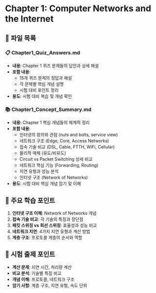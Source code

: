 # Chapter 1: Computer Networks and the Internet

## 📁 파일 목록

### 📋 Chapter1_Quiz_Answers.md

- **내용**: Chapter 1 퀴즈 문제들의 답안과 상세 해설
- **포함 내용**:
  - 15개 퀴즈 문제의 정답과 해설
  - 각 문제별 핵심 개념 설명
  - 시험 대비 포인트 정리
- **용도**: 시험 대비 복습 및 개념 확인

### 📚 Chapter1_Concept_Summary.md

- **내용**: Chapter 1 핵심 개념들의 체계적 정리
- **포함 내용**:
  - 인터넷의 정의와 관점 (nuts and bolts, service view)
  - 네트워크 구조 (Edge, Core, Access Networks)
  - 접속 기술 비교 (DSL, Cable, FTTH, WiFi, Cellular)
  - 물리적 매체 (유도/비유도)
  - Circuit vs Packet Switching 상세 비교
  - 네트워크 핵심 기능 (Forwarding, Routing)
  - 지연 유형과 성능 분석
  - 인터넷 구조 (Network of Networks)
- **용도**: 시험 대비 핵심 개념 암기 및 이해

## 🎯 주요 학습 포인트

1. **인터넷 구조 이해**: Network of Networks 개념
2. **접속 기술 비교**: 각 기술의 특징과 장단점
3. **패킷 스위칭 vs 회선 스위칭**: 효율성과 성능 비교
4. **네트워크 지연**: 4가지 지연 유형과 계산 방법
5. **계층 구조**: 프로토콜 계층의 순서와 역할

## 📝 시험 출제 포인트

- **계산 문제**: 지연 시간, 처리량 계산
- **비교 분석**: 기술별 특징 비교
- **개념 이해**: 프로토콜, 네트워크 구조
- **암기 사항**: 계층 구조, 지연 유형, 속도 단위
